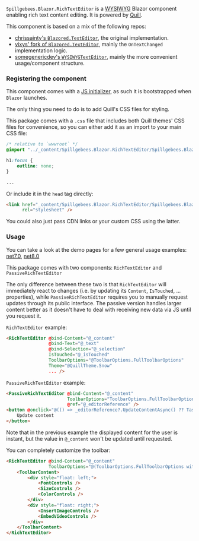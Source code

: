 `Spillgebees.Blazor.RichTextEditor` is a [WYSIWYG](https://en.wikipedia.org/wiki/WYSIWYG) Blazor component enabling rich text content editing. It is powered by [Quill](https://github.com/quilljs/quill).

This component is based on a mix of the following repos:

- [chrissainty's `Blazored.TextEditor`](https://github.com/Blazored/TextEditor), the original implementation.
- [vixys' fork of `Blazored.TextEditor`](https://github.com/Vixys/TextEditor), mainly the `OnTextChanged` implementation logic.
- [somegenericdev's `WYSIWYGTextEditor`](https://github.com/somegenericdev/WYSIWYGTextEditor), mainly the more convenient usage/component structure.

### Registering the component

This component comes with a [JS initializer](https://learn.microsoft.com/en-us/aspnet/core/blazor/fundamentals/startup?view=aspnetcore-8.0#javascript-initializers), as such it is bootstrapped when `Blazor` launches.

The only thing you need to do is to add Quill's CSS files for styling.

This package comes with a `.css` file that includes both Quill themes' CSS files for convenience, so you can either add it as an import to your main CSS file:

```css
/* relative to `wwwroot` */
@import "../_content/Spillgebees.Blazor.RichTextEditor/Spillgebees.Blazor.RichTextEditor.lib.module.css";

h1:focus {
    outline: none;
}

...
```

Or include it in the `head` tag directly:

```html
<link href="_content/Spillgebees.Blazor.RichTextEditor/Spillgebees.Blazor.RichTextEditor.lib.module.css"
      rel="stylesheet" />
```

You could also just pass CDN links or your custom CSS using the latter.

### Usage

You can take a look at the demo pages for a few general usage examples: [net7.0](https://spillgebees.github.io/Blazor.RichTextEditor/main/net7.0/), [net8.0](https://spillgebees.github.io/Blazor.RichTextEditor/main/net8.0/)

This package comes with two components: `RichTextEditor` and `PassiveRichTextEditor`

The only difference between these two is that `RichTextEditor` will immediately react to changes (i.e. by updating its `Content`, `IsTouched`, ... properties), while `PassiveRichTextEditor` requires you to manually request updates through its public interface. The passive version handles larger content better as it doesn't have to deal with receiving new data via JS until you request it.

`RichTextEditor` example:

```html
<RichTextEditor @bind-Content="@_content"
                @bind-Text="@_text"
                @bind-Selection="@_selection"
                IsTouched="@_isTouched"
                ToolbarOptions="@ToolbarOptions.FullToolbarOptions"
                Theme="@QuillTheme.Snow"
                ... />
```

`PassiveRichTextEditor` example:

```html
<PassiveRichTextEditor @bind-Content="@_content"
                       ToolbarOptions="ToolbarOptions.FullToolbarOptions"
                       @ref="@_editorReference" />
<button @onclick="@(() => _editorReference?.UpdateContentAsync() ?? Task.CompletedTask)">
    Update content
</button>
```

Note that in the previous example the displayed content for the user is instant, but the value in `@_content` won't be updated until requested.

You can completely customize the toolbar:

```html
<RichTextEditor @bind-Content="@_content"
                ToolbarOptions="@(ToolbarOptions.FullToolbarOptions with { Fonts = new List<string> { "Sans Serif", "RobotoMono" } })">
    <ToolbarContent>
        <div style="float: left;">
            <FontControls />
            <SizeControls />
            <ColorControls />
        </div>
        <div style="float: right;">
            <InsertImageControls />
            <EmbedVideoControls />
        </div>
    </ToolbarContent>
</RichTextEditor>
```
